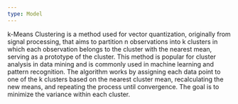 ```yaml
---
type: Model
---
```


k-Means Clustering is a method used for vector quantization, originally from signal processing, that aims to partition n observations into k clusters in which each observation belongs to the cluster with the nearest mean, serving as a prototype of the cluster. This method is popular for cluster analysis in data mining and is commonly used in machine learning and pattern recognition. The algorithm works by assigning each data point to one of the k clusters based on the nearest cluster mean, recalculating the new means, and repeating the process until convergence. The goal is to minimize the variance within each cluster.